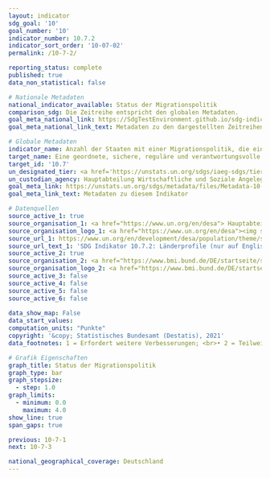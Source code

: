 ```yaml
---
layout: indicator    
sdg_goal: '10'    
goal_number: '10'    
indicator_number: 10.7.2    
indicator_sort_order: '10-07-02'    
permalink: /10-7-2/    

reporting_status: complete    
published: true    
data_non_statistical: false    

# Nationale Metadaten    
national_indicator_available: Status der Migrationspolitik    
comparison_sdg: Die Zeitreihe entspricht den globalen Metadaten.    
goal_meta_national_link: https://SdgTestEnvironment.github.io/sdg-indicators/public/MetaDe/10.7.2.pdf    
goal_meta_national_link_text: Metadaten zu den dargestellten Zeitreihen    

# Globale Metadaten    
indicator_name: Anzahl der Staaten mit einer Migrationspolitik, die eine geordnete, sichere, reguläre und verantwortungs­volle Migration und Mobilität von Menschen ermöglicht    
target_name: Eine geordnete, sichere, reguläre und verantwortungsvolle Migration und Mobilität von Menschen ermöglichen, unter anderem durch die Anwendung einer planvollen und gut gesteuerten Migrationspolitik    
target_id: '10.7'    
un_designated_tier: <a href='https://unstats.un.org/sdgs/iaeg-sdgs/tier-classification/' title='Klicken Sie hier um weitere Informationen zur UN-Tier-Klassifikation zu erhalten.'  target='_blank'>Tier II</a>    
un_custodian_agency: Hauptabteilung Wirtschaftliche und Soziale Angelegenheiten der Vereinten Nationen (UN DESA)<br>Internationale Organisation für Migration (IOM)    
goal_meta_link: https://unstats.un.org/sdgs/metadata/files/Metadata-10-07-02.pdf    
goal_meta_link_text: Metadaten zu diesem Indikator        

# Datenquellen
source_active_1: true
source_organisation_1: <a href="https://www.un.org/en/desa"> Hauptabteilung Wirtschaftliche und Soziale Angelegenheiten der Vereinten Nationen (UN DESA) </a>
source_organisation_logo_1: <a href="https://www.un.org/en/desa"><img src="https://g205sdgs.github.io/sdg-indicators/public/OrgImgDe/desa.png" alt="Logo desa" style="height:60px; width:148px"/></a>
source_url_1: https://www.un.org/en/development/desa/population/theme/sdg/countryprofiles.asp
source_url_text_1: 'SDG Indikator 10.7.2: Länderprofile (nur auf Englisch verfügbar)'
source_active_2: true
source_organisation_2: <a href="https://www.bmi.bund.de/DE/startseite/startseite-node.html"> Bundesminiserium des Innern, für Bau und Heimat (BMI) </a>
source_organisation_logo_2: <a href="https://www.bmi.bund.de/DE/startseite/startseite-node.html"><img src="https://g205sdgs.github.io/sdg-indicators/public/OrgImgDe/bmi.png" alt="Logo bmi" style="height:60px; width:148px"/></a>
source_active_3: false
source_active_4: false
source_active_5: false
source_active_6: false
    
data_show_map: False    
data_start_values:     
computation_units: "Punkte"    
copyright: '&copy; Statistisches Bundesamt (Destatis), 2021'    
data_footnotes: 1 = Erfordert weitere Verbesserungen; <br>• 2 = Teilweise erfüllt; <br>• 3 = Erfüllt; <br>• 4 = Vollständig erfüllt.    

# Grafik Eigenschaften    
graph_title: Status der Migrationspolitik    
graph_type: bar
graph_stepsize: 
  - step: 1.0    
graph_limits:
  - minimum: 0.0
    maximum: 4.0
show_line: true
span_gaps: true    

previous: 10-7-1    
next: 10-7-3    

national_geographical_coverage: Deutschland    
---
```


<span></span>